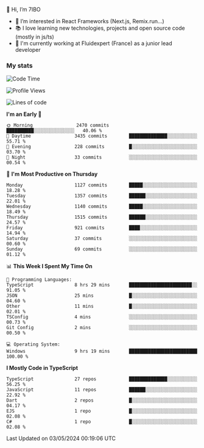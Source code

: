 👋 Hi, I’m 7IBO

- 👀 I’m interested in React Frameworks (Next.js, Remix.run...)
- 📚 I love learning new technologies, projects and open source code (mostly in js/ts)
- 💼 I'm currently working at Fluidexpert (France) as a junior lead developer

### My stats
<!--START_SECTION:waka-->
![Code Time](http://img.shields.io/badge/Code%20Time-610%20hrs%2019%20mins-blue)

![Profile Views](http://img.shields.io/badge/Profile%20Views-0-blue)

![Lines of code](https://img.shields.io/badge/From%20Hello%20World%20I%27ve%20Written-7.3%20million%20lines%20of%20code-blue)

**I'm an Early 🐤** 

```text
🌞 Morning                2470 commits        ██████████░░░░░░░░░░░░░░░   40.06 % 
🌆 Daytime                3435 commits        ██████████████░░░░░░░░░░░   55.71 % 
🌃 Evening                228 commits         █░░░░░░░░░░░░░░░░░░░░░░░░   03.70 % 
🌙 Night                  33 commits          ░░░░░░░░░░░░░░░░░░░░░░░░░   00.54 % 
```
📅 **I'm Most Productive on Thursday** 

```text
Monday                   1127 commits        █████░░░░░░░░░░░░░░░░░░░░   18.28 % 
Tuesday                  1357 commits        ██████░░░░░░░░░░░░░░░░░░░   22.01 % 
Wednesday                1140 commits        █████░░░░░░░░░░░░░░░░░░░░   18.49 % 
Thursday                 1515 commits        ██████░░░░░░░░░░░░░░░░░░░   24.57 % 
Friday                   921 commits         ████░░░░░░░░░░░░░░░░░░░░░   14.94 % 
Saturday                 37 commits          ░░░░░░░░░░░░░░░░░░░░░░░░░   00.60 % 
Sunday                   69 commits          ░░░░░░░░░░░░░░░░░░░░░░░░░   01.12 % 
```


📊 **This Week I Spent My Time On** 

```text
💬 Programming Languages: 
TypeScript               8 hrs 29 mins       ███████████████████████░░   91.05 % 
JSON                     25 mins             █░░░░░░░░░░░░░░░░░░░░░░░░   04.60 % 
Other                    11 mins             █░░░░░░░░░░░░░░░░░░░░░░░░   02.01 % 
TSConfig                 4 mins              ░░░░░░░░░░░░░░░░░░░░░░░░░   00.73 % 
Git Config               2 mins              ░░░░░░░░░░░░░░░░░░░░░░░░░   00.50 % 

💻 Operating System: 
Windows                  9 hrs 19 mins       █████████████████████████   100.00 % 
```

**I Mostly Code in TypeScript** 

```text
TypeScript               27 repos            ██████████████░░░░░░░░░░░   56.25 % 
JavaScript               11 repos            ██████░░░░░░░░░░░░░░░░░░░   22.92 % 
Dart                     2 repos             █░░░░░░░░░░░░░░░░░░░░░░░░   04.17 % 
EJS                      1 repo              █░░░░░░░░░░░░░░░░░░░░░░░░   02.08 % 
C#                       1 repo              █░░░░░░░░░░░░░░░░░░░░░░░░   02.08 % 
```




 Last Updated on 03/05/2024 00:19:06 UTC
<!--END_SECTION:waka-->
